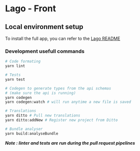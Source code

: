 # Lago - Front

## Local environment setup

To install the full app, you can refer to the [Lago README](https://github.com/getlago/lago#readme)

### Development usefull commands

```bash
# Code formating
yarn lint

# Tests
yarn test

# Codegen to generate types from the api schemas
# (make sure the api is running)
yarn codegen
yarn codegen:watch # will run anytime a new file is saved

# Translations
yarn ditto # Pull new translations
yarn ditto:addNew # Register new project from Ditto

# Bundle analyser
yarn build:analyseBundle
```

**_Note : linter and tests are run during the pull request pipelines_**
